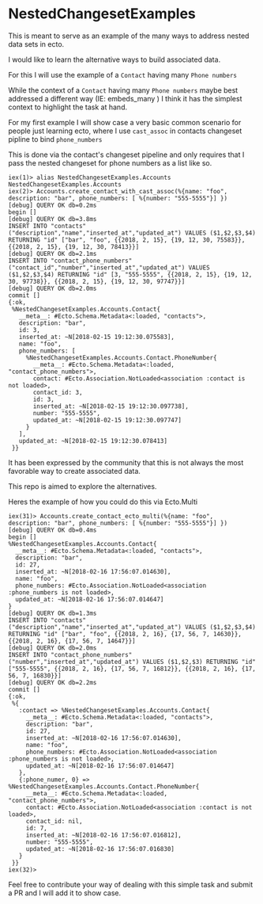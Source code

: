 # NestedChangesetExamples

This is meant to serve as an example of the many ways to address nested data sets in ecto.

I would like to learn the alternative ways to build associated data.

For this I will use the example of a `Contact` having many `Phone numbers`

While the context of a `Contact` having many `Phone numbers` maybe best addressed a different way
(IE: embeds_many ) I think it has the simplest context to highlight the task at hand.

For my first example I will show case a very basic common scenario for people just learning ecto, where I use `cast_assoc` in contacts changeset pipline to bind `phone_numbers`

This is done via the contact's changeset pipeline and only requires that I pass the nested changeset for phone numbers as a list like so.


```
iex(1)> alias NestedChangesetExamples.Accounts
NestedChangesetExamples.Accounts
iex(2)> Accounts.create_contact_with_cast_assoc(%{name: "foo", description: "bar", phone_numbers: [ %{number: "555-5555"}] })
[debug] QUERY OK db=0.2ms
begin []
[debug] QUERY OK db=3.8ms
INSERT INTO "contacts" ("description","name","inserted_at","updated_at") VALUES ($1,$2,$3,$4) RETURNING "id" ["bar", "foo", {{2018, 2, 15}, {19, 12, 30, 75583}}, {{2018, 2, 15}, {19, 12, 30, 78413}}]
[debug] QUERY OK db=2.1ms
INSERT INTO "contact_phone_numbers" ("contact_id","number","inserted_at","updated_at") VALUES ($1,$2,$3,$4) RETURNING "id" [3, "555-5555", {{2018, 2, 15}, {19, 12, 30, 97738}}, {{2018, 2, 15}, {19, 12, 30, 97747}}]
[debug] QUERY OK db=2.0ms
commit []
{:ok,
 %NestedChangesetExamples.Accounts.Contact{
   __meta__: #Ecto.Schema.Metadata<:loaded, "contacts">,
   description: "bar",
   id: 3,
   inserted_at: ~N[2018-02-15 19:12:30.075583],
   name: "foo",
   phone_numbers: [
     %NestedChangesetExamples.Accounts.Contact.PhoneNumber{
       __meta__: #Ecto.Schema.Metadata<:loaded, "contact_phone_numbers">,
       contact: #Ecto.Association.NotLoaded<association :contact is not loaded>,
       contact_id: 3,
       id: 3,
       inserted_at: ~N[2018-02-15 19:12:30.097738],
       number: "555-5555",
       updated_at: ~N[2018-02-15 19:12:30.097747]
     }
   ],
   updated_at: ~N[2018-02-15 19:12:30.078413]
 }}
```

It has been expressed by the community that this is not always the most favorable way to create associated data.

This repo is aimed to explore the alternatives.

Heres the example of how you could do this via Ecto.Multi

```
iex(31)> Accounts.create_contact_ecto_multi(%{name: "foo", description: "bar", phone_numbers: [ %{number: "555-5555"}] })
[debug] QUERY OK db=0.4ms
begin []
%NestedChangesetExamples.Accounts.Contact{
  __meta__: #Ecto.Schema.Metadata<:loaded, "contacts">,
  description: "bar",
  id: 27,
  inserted_at: ~N[2018-02-16 17:56:07.014630],
  name: "foo",
  phone_numbers: #Ecto.Association.NotLoaded<association :phone_numbers is not loaded>,
  updated_at: ~N[2018-02-16 17:56:07.014647]
}
[debug] QUERY OK db=1.3ms
INSERT INTO "contacts" ("description","name","inserted_at","updated_at") VALUES ($1,$2,$3,$4) RETURNING "id" ["bar", "foo", {{2018, 2, 16}, {17, 56, 7, 14630}}, {{2018, 2, 16}, {17, 56, 7, 14647}}]
[debug] QUERY OK db=2.0ms
INSERT INTO "contact_phone_numbers" ("number","inserted_at","updated_at") VALUES ($1,$2,$3) RETURNING "id" ["555-5555", {{2018, 2, 16}, {17, 56, 7, 16812}}, {{2018, 2, 16}, {17, 56, 7, 16830}}]
[debug] QUERY OK db=2.2ms
commit []
{:ok,
 %{
   :contact => %NestedChangesetExamples.Accounts.Contact{
     __meta__: #Ecto.Schema.Metadata<:loaded, "contacts">,
     description: "bar",
     id: 27,
     inserted_at: ~N[2018-02-16 17:56:07.014630],
     name: "foo",
     phone_numbers: #Ecto.Association.NotLoaded<association :phone_numbers is not loaded>,
     updated_at: ~N[2018-02-16 17:56:07.014647]
   },
   {:phone_numer, 0} => %NestedChangesetExamples.Accounts.Contact.PhoneNumber{
     __meta__: #Ecto.Schema.Metadata<:loaded, "contact_phone_numbers">,
     contact: #Ecto.Association.NotLoaded<association :contact is not loaded>,
     contact_id: nil,
     id: 7,
     inserted_at: ~N[2018-02-16 17:56:07.016812],
     number: "555-5555",
     updated_at: ~N[2018-02-16 17:56:07.016830]
   }
 }}
iex(32)>
```


Feel free to contribute your way of dealing with this simple task and submit a PR and I will add it to show case.
